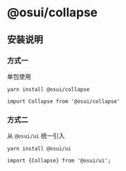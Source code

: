 # @osui/collapse

## 安装说明

### 方式一

单包使用

```
yarn install @osui/collapse
```

```
import Collapse from '@osui/collapse'
```

### 方式二

从 `@osui/ui` 统一引入

```
yarn install @osui/ui
```

```
import {Collapse} from '@osui/ui';
```
